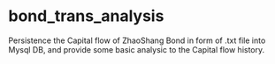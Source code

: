 # bond_trans_analysis
Persistence the Capital flow of ZhaoShang Bond in form of .txt file into Mysql DB, and provide some basic analysic to the Capital flow history.
